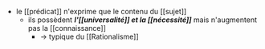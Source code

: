 - le [[prédicat]] n'exprime que le contenu du [[sujet]]
    - ils possèdent ***l'[[universalité]] et la [[nécessité]]*** mais n'augmentent pas la [[connaissance]]
      - → typique du [[Rationalisme]]